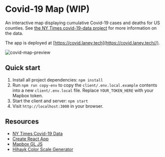# Covid-19 Map (WIP)

An interactive map displaying cumulative Covid-19 cases and deaths for US counties. See [the NY Times covid-19-data project](https://github.com/nytimes/covid-19-data) for more information on the data.

The app is deployed at [https://covid.laney.tech](https://covid.laney.tech//).

![covid-map-preview](https://user-images.githubusercontent.com/11357045/79015158-1a15e080-7b21-11ea-9370-11cae45e2f36.gif)

## Quick start

1. Install all project dependencies: `npm install`
1. Run `npm run copy-env` to copy the `client/.env.local.example` contents into a new `client/.env.local` file. Replace `YOUR_TOKEN_HERE` with your Mapbox token.
1. Start the client and server: `npm start`
1. Visit `http://localhost:3000` in your browser.

## Resources
- [NY Times Covid-19 Data](https://github.com/nytimes/covid-19-data)
- [Create React App](https://github.com/facebook/create-react-app)
- [Mapbox GL JS](https://docs.mapbox.com/mapbox-gl-js/)
- [Hihayk Color Scale Generator](https://hihayk.github.io/scale/)